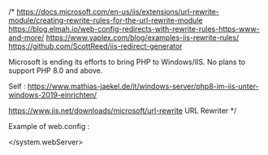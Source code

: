 /* https://docs.microsoft.com/en-us/iis/extensions/url-rewrite-module/creating-rewrite-rules-for-the-url-rewrite-module 
 https://blog.elmah.io/web-config-redirects-with-rewrite-rules-https-www-and-more/ 
 https://www.yaplex.com/blog/examples-iis-rewrite-rules/ 
 https://github.com/ScottReed/iis-redirect-generator 

Microsoft is ending its efforts to bring PHP to Windows/IIS. 
No plans to support PHP 8.0 and above. 

Self : https://www.mathias-jaekel.de/it/windows-server/php8-im-iis-unter-windows-2019-einrichten/  

https://www.iis.net/downloads/microsoft/url-rewrite URL Rewriter     */


Example of web.config :
 
 
<?xml version="1.0" encoding="UTF-8"?>
<configuration>
  <system.webServer>
    <directoryBrowse enabled="false" />
  
 <rewrite>
 <rules>
 <rule name="HideIndex" stopProcessing="true">
 <match url="^(.*)$" />
 <conditions logicalGrouping="MatchAll">
 <add input="{HTTP_HOST}" pattern="^(.*)$" />
 <add input="{REQUEST_FILENAME}" matchType="IsFile" negate="true" />
 <add input="{REQUEST_FILENAME}" matchType="IsDirectory" negate="true" />
 </conditions>
 <action type="Rewrite" url="index.php/{R:1}" />
 <action type="Redirect" url="https://website.com/es/{R:0}" redirectType="Permanent" />
 </rule>
 </rules>
 </rewrite>

  </system.webServer>
</configuration>